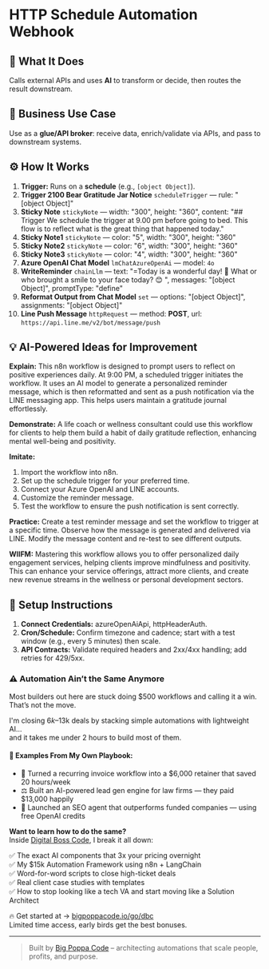 # HTTP Schedule Automation Webhook
  ## 🚀 What It Does
  Calls external APIs and uses **AI** to transform or decide, then routes the result downstream.
  
  ## 💼 Business Use Case
  Use as a **glue/API broker**: receive data, enrich/validate via APIs, and pass to downstream systems.
  
  ## ⚙️ How It Works
  1. **Trigger:** Runs on a **schedule** (e.g., `[object Object]`).
  2. **Trigger 2100 Bear Gratitude Jar Notice** `scheduleTrigger` — rule: "[object Object]"
3. **Sticky Note** `stickyNote` — width: "300", height: "360", content: "## Trigger 
We schedule the trigger at 9.00 pm before going to bed. This flow is to reflect what is the great thing that happened today."
4. **Sticky Note1** `stickyNote` — color: "5", width: "300", height: "360"
5. **Sticky Note2** `stickyNote` — color: "6", width: "300", height: "360"
6. **Sticky Note3** `stickyNote` — color: "4", width: "300", height: "360"
7. **Azure OpenAI Chat Model** `lmChatAzureOpenAi` — model: `4o`
8. **WriteReminder** `chainLlm` — text: "=Today is a wonderful day! 🌟 What or who brought a smile to your face today? 😊
", messages: "[object Object]", promptType: "define"
9. **Reformat Output from Chat Model** `set` — options: "[object Object]", assignments: "[object Object]"
10. **Line Push Message** `httpRequest` — method: **POST**, url: `https://api.line.me/v2/bot/message/push`
  
  ## 💡 AI-Powered Ideas for Improvement
  **Explain:** This n8n workflow is designed to prompt users to reflect on positive experiences daily. At 9:00 PM, a scheduled trigger initiates the workflow. It uses an AI model to generate a personalized reminder message, which is then reformatted and sent as a push notification via the LINE messaging app. This helps users maintain a gratitude journal effortlessly.

**Demonstrate:** A life coach or wellness consultant could use this workflow for clients to help them build a habit of daily gratitude reflection, enhancing mental well-being and positivity.

**Imitate:** 
1. Import the workflow into n8n.
2. Set up the schedule trigger for your preferred time.
3. Connect your Azure OpenAI and LINE accounts.
4. Customize the reminder message.
5. Test the workflow to ensure the push notification is sent correctly.

**Practice:** Create a test reminder message and set the workflow to trigger at a specific time. Observe how the message is generated and delivered via LINE. Modify the message content and re-test to see different outputs.

**WIIFM:** Mastering this workflow allows you to offer personalized daily engagement services, helping clients improve mindfulness and positivity. This can enhance your service offerings, attract more clients, and create new revenue streams in the wellness or personal development sectors.
  
  ## 🔧 Setup Instructions
  1. **Connect Credentials:** azureOpenAiApi, httpHeaderAuth.
2. **Cron/Schedule:** Confirm timezone and cadence; start with a test window (e.g., every 5 minutes) then scale.
3. **API Contracts:** Validate required headers and 2xx/4xx handling; add retries for 429/5xx.
  
### ⚠️ Automation Ain’t the Same Anymore

Most builders out here are stuck doing $500 workflows and calling it a win.  
That’s not the move.  

I'm closing $6k–$13k deals by stacking simple automations with lightweight AI...  
and it takes me under 2 hours to build most of them.

#### 🧠 Examples From My Own Playbook:
- 🔁 Turned a recurring invoice workflow into a $6,000 retainer that saved 20 hours/week  
- ⚖️ Built an AI-powered lead gen engine for law firms — they paid $13,000 happily  
- 🚀 Launched an SEO agent that outperforms funded companies — using free OpenAI credits  

**Want to learn how to do the same?**  
Inside [Digital Boss Code](https://bigpoppacode.io/go/dbc), I break it all down:

✅ The exact AI components that 3x your pricing overnight  
✅ My $15k Automation Framework using n8n + LangChain  
✅ Word-for-word scripts to close high-ticket deals  
✅ Real client case studies with templates  
✅ How to stop looking like a tech VA and start moving like a Solution Architect  

🔥 Get started at → [bigpoppacode.io/go/dbc](https://bigpoppacode.io/go/dbc)  
Limited time access, early birds get the best bonuses.

---
> Built by [Big Poppa Code](https://bigpoppacode.io) – architecting automations that scale people, profits, and purpose.
  